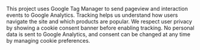 This project uses Google Tag Manager to send pageview and interaction events to Google Analytics. Tracking helps us understand how users navigate the site and which products are popular. We respect user privacy by showing a cookie consent banner before enabling tracking. No personal data is sent to Google Analytics, and consent can be changed at any time by managing cookie preferences.